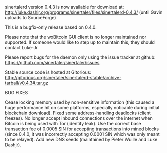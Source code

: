 sinertalerd version 0.4.3 is now available for download at:
http://luke.dashjr.org/programs/sinertaler/files/sinertalerd-0.4.3/ (until Gavin uploads to SourceForge)

This is a bugfix-only release based on 0.4.0.

Please note that the wxBitcoin GUI client is no longer maintained nor supported. If someone would like to step up to maintain this, they should contact Luke-Jr.

Please report bugs for the daemon only using the issue tracker at github:
https://github.com/sinertaler/sinertaler/issues

Stable source code is hosted at Gitorious:
http://gitorious.org/sinertaler/sinertalerd-stable/archive-tarball/v0.4.3#.tar.gz

BUG FIXES

Cease locking memory used by non-sensitive information (this caused a huge performance hit on some platforms, especially noticable during initial blockchain download).
Fixed some address-handling deadlocks (client freezes).
No longer accept inbound connections over the internet when Bitcoin is being used with Tor (identity leak).
Use the correct base transaction fee of 0.0005 SIN for accepting transactions into mined blocks (since 0.4.0, it was incorrectly accepting 0.0001 SIN which was only meant to be relayed).
Add new DNS seeds (maintained by Pieter Wuille and Luke Dashjr).

